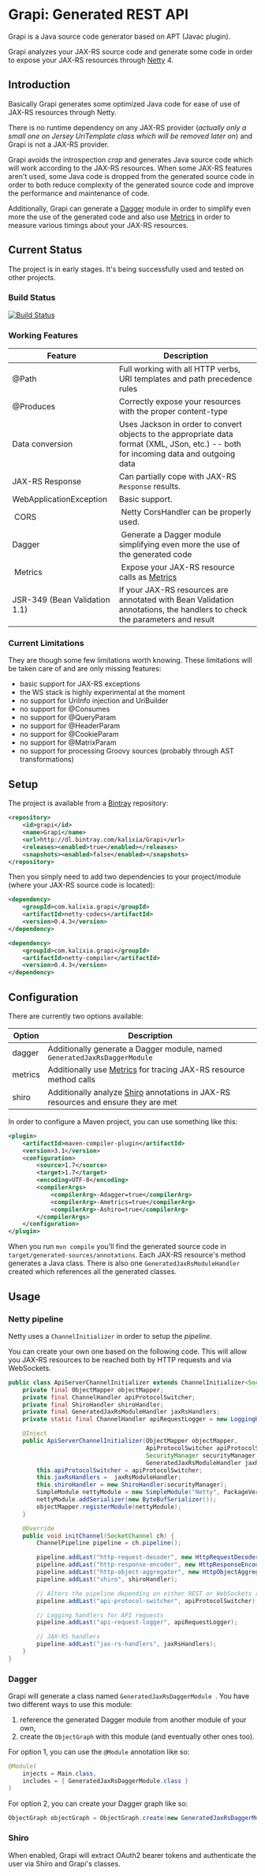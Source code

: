 # Grapi: Generated REST API

Grapi is a Java source code generator based on APT (Javac plugin).

Grapi analyzes your JAX-RS source code and generate some code in order to expose your JAX-RS resources through
[Netty](http://netty.io) 4.


## Introduction

Basically Grapi generates some optimized Java code for ease of use of JAX-RS resources through Netty.

There is no runtime dependency on any JAX-RS provider (*actually only a small one on Jersey UriTemplate class
which will be removed later on*) and Grapi is not a JAX-RS provider.

Grapi avoids the introspection *crap* and generates Java source code which will work according to the JAX-RS resources.
When some JAX-RS features aren't used, some Java code is dropped from the generated source code in order to both reduce
complexity of the generated source code and improve the performance and maintenance of code.

Additionally, Grapi can generate a [Dagger](https://github.com/square/dagger) module in order to simplify even more
the use of the generated code and also use [Metrics](http://metrics.codahale.com) in order to measure various timings
about your JAX-RS resources.


## Current Status

The project is in early stages. It's being successfully used and tested on other projects.

### Build Status

[![Build Status](https://travis-ci.org/kalixia/Grapi.svg?branch=master)](https://travis-ci.org/kalixia/Grapi)

### Working Features

| Feature          | Description
|------------------|----------------------------------------------------------------------------------------------------
| @Path            | Full working with all HTTP verbs, URI templates and path precedence rules
| @Produces        | Correctly expose your resources with the proper content-type
| Data conversion  | Uses Jackson in order to convert objects to the appropriate data format (XML, JSon, etc.) -- both for incoming data and outgoing data
| JAX-RS Response  | Can partially cope with JAX-RS ``` Response ``` results.
| WebApplicationException | Basic support.
| CORS             | Netty CorsHandler can be properly used.
| Dagger           | Generate a Dagger module simplifying even more the use of the generated code
| Metrics          | Expose your JAX-RS resource calls as [Metrics](http://metrics.codahale.com)
| JSR-349 (Bean Validation 1.1) | If your JAX-RS resources are annotated with Bean Validation annotations, the handlers to check the parameters and result


### Current Limitations

They are though some few limitations worth knowing. These limitations will be taken care of and are only
missing features:

* basic support for JAX-RS exceptions
* the WS stack is highly experimental at the moment
* no support for UriInfo injection and UriBuilder
* no support for @Consumes
* no support for @QueryParam
* no support for @HeaderParam
* no support for @CookieParam
* no support for @MatrixParam
* no support for processing Groovy sources (probably through AST transformations)


## Setup

The project is available from a [Bintray](https://bintray.com/kalixia/Grapi) repository:
```xml
<repository>
    <id>grapi</id>
    <name>Grapi</name>
    <url>http://dl.bintray.com/kalixia/Grapi</url>
    <releases><enabled>true</enabled></releases>
    <snapshots><enabled>false</enabled></snapshots>
</repository>
```

Then you simply need to add two dependencies to your project/module (where your JAX-RS source code is located):
```xml
<dependency>
    <groupId>com.kalixia.grapi</groupId>
    <artifactId>netty-codecs</artifactId>
    <version>0.4.3</version>
</dependency>

<dependency>
    <groupId>com.kalixia.grapi</groupId>
    <artifactId>netty-compiler</artifactId>
    <version>0.4.3</version>
</dependency>
```

## Configuration

There are currently two options available:

| Option  | Description
|---------|------------
| dagger  | Additionally generate a Dagger module, named ``` GeneratedJaxRsDaggerModule ```
| metrics | Additionally use [Metrics](http://metrics.codahale.com) for tracing JAX-RS resource method calls
| shiro   | Additionally analyze [Shiro](http://shiro.apache.org) annotations in JAX-RS resources and ensure they are met

In order to configure a Maven project, you can use something like this:
```xml
<plugin>
    <artifactId>maven-compiler-plugin</artifactId>
    <version>3.1</version>
    <configuration>
        <source>1.7</source>
        <target>1.7</target>
        <encoding>UTF-8</encoding>
        <compilerArgs>
            <compilerArg>-Adagger=true</compilerArg>
            <compilerArg>-Ametrics=true</compilerArg>
            <compilerArg>-Ashiro=true</compilerArg>
        </compilerArgs>
    </configuration>
</plugin>
```

When you run ``` mvn compile ``` you'll find the generated source code in ``` target/generated-sources/annotations ```.
Each JAX-RS resource's method generates a Java class. There is also one ``` GeneratedJaxRsModuleHandler ``` created
which references all the generated classes.


## Usage

### Netty pipeline

Netty uses a ``` ChannelInitializer ``` in order to setup the *pipeline*.

You can create your own one based on the following code.
This will allow you JAX-RS resources to be reached both by HTTP requests and via WebSockets.

```java
public class ApiServerChannelInitializer extends ChannelInitializer<SocketChannel> {
    private final ObjectMapper objectMapper;
    private final ChannelHandler apiProtocolSwitcher;
    private final ShiroHandler shiroHandler;
    private final GeneratedJaxRsModuleHandler jaxRsHandlers;
    private static final ChannelHandler apiRequestLogger = new LoggingHandler(RESTCodec.class, LogLevel.DEBUG);

    @Inject
    public ApiServerChannelInitializer(ObjectMapper objectMapper,
                                       ApiProtocolSwitcher apiProtocolSwitcher,
                                       SecurityManager securityManager,
                                       GeneratedJaxRsModuleHandler jaxRsModuleHandler) {
        this.apiProtocolSwitcher = apiProtocolSwitcher;
        this.jaxRsHandlers =  jaxRsModuleHandler;
        this.shiroHandler = new ShiroHandler(securityManager);
        SimpleModule nettyModule = new SimpleModule("Netty", PackageVersion.VERSION);
        nettyModule.addSerializer(new ByteBufSerializer());
        objectMapper.registerModule(nettyModule);
    }

    @Override
    public void initChannel(SocketChannel ch) {
        ChannelPipeline pipeline = ch.pipeline();

        pipeline.addLast("http-request-decoder", new HttpRequestDecoder());
        pipeline.addLast("http-response-encoder", new HttpResponseEncoder());
        pipeline.addLast("http-object-aggregator", new HttpObjectAggregator(1048576));
        pipeline.addLast("shiro", shiroHandler);

        // Alters the pipeline depending on either REST or WebSockets requests
        pipeline.addLast("api-protocol-switcher", apiProtocolSwitcher);

        // Logging handlers for API requests
        pipeline.addLast("api-request-logger", apiRequestLogger);

        // JAX-RS handlers
        pipeline.addLast("jax-rs-handlers", jaxRsHandlers);
    }
}
```

### Dagger

Grapi will generate a class named ```GeneratedJaxRsDaggerModule ```. You have two different ways to use this module:

1. reference the generated Dagger module from another module of your own,
2. create the ``` ObjectGraph ``` with this module (and eventually other ones too).

For option 1, you can use the ``` @Module ``` annotation like so:
```java
@Module(
    injects = Main.class,
    includes = { GeneratedJaxRsDaggerModule.class }
)
```

For option 2, you can create your Dagger graph like so:
```java
ObjectGraph objectGraph = ObjectGraph.create(new GeneratedJaxRsDaggerModule());
```

### Shiro

When enabled, Grapi will extract OAuth2 bearer tokens and authenticate the user via Shiro and Grapi's classes.
